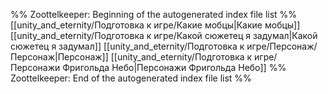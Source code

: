 %% Zoottelkeeper: Beginning of the autogenerated index file list  %%
 [[unity_and_eternity/Подготовка к игре/Какие мобцы|Какие мобцы]]
 [[unity_and_eternity/Подготовка к игре/Какой сюжетец я задумал|Какой сюжетец я задумал]]
 [[unity_and_eternity/Подготовка к игре/Персонаж/Персонаж|Персонаж]]
 [[unity_and_eternity/Подготовка к игре/Персонажи Фригольда Небо|Персонажи Фригольда Небо]]
%% Zoottelkeeper: End of the autogenerated index file list  %%
